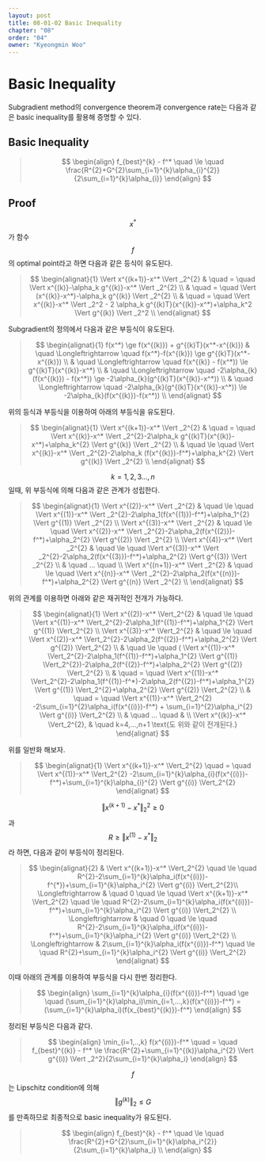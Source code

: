 ```yaml
---
layout: post
title: 08-01-02 Basic Inequality
chapter: "08"
order: "04"
owner: "Kyeongmin Woo"
---
```


# Basic Inequality

Subgradient method의 convergence theorem과 convergence rate는 다음과 같은 basic inequality를 활용해 증명할 수 있다.

## Basic Inequality

>$$
\begin{align}
f_{best}^{k} - f^* \quad \le \quad \frac{R^{2}+G^{2}\sum_{i=1}^{k}\alpha_{i}^{2}}{2\sum_{i=1}^{k}\alpha_{i}} 
\end{align}
$$

## Proof
$$x^*$$가 함수 $$f$$의 optimal point라고 하면 다음과 같은 등식이 유도된다. 

>$$
\begin{alignat}{1}
 \Vert x^{(k+1)}-x^* \Vert _2^{2} & \quad = \quad  \Vert x^{(k)}-\alpha_k g^{(k)}-x^* \Vert _2^{2}  \\
                                   & \quad = \quad  \Vert (x^{(k)}-x^*)-\alpha_k g^{(k)} \Vert _2^{2}  \\
                                   & \quad = \quad  \Vert x^{(k)}-x^* \Vert _2^2 - 2 \alpha_k g^{(k)T}(x^{(k)}-x^*)+\alpha_k^2 \Vert g^{(k)} \Vert _2^2 \\
\end{alignat} $$

Subgradient의 정의에서 다음과 같은 부등식이 유도된다. 

>$$
\begin{alignat}{1}
f(x^*) \ge f(x^{(k)}) + g^{(k)T}(x^*-x^{(k)}) & \quad \Longleftrightarrow \quad f(x^*)-f(x^{(k)}) \ge  g^{(k)T}(x^*-x^{(k)}) \\
                     & \quad  \Longleftrightarrow \quad f(x^{(k)} - f(x^*)) \le  g^{(k)T}(x^{(k)}-x^*) \\
                     & \quad \Longleftrightarrow \quad -2\alpha_{k}(f(x^{(k)}) - f(x^*)) \ge  -2\alpha_{k}(g^{(k)T}(x^{(k)}-x^*)) \\
                     & \quad \Longleftrightarrow \quad -2\alpha_{k}(g^{(k)T}(x^{(k)}-x^*)) \le -2\alpha_{k}(f(x^{(k)})-f(x^*)) \\
\end{alignat} $$

위의 등식과 부등식을 이용하여 아래의 부등식을 유도된다. 

>$$
\begin{alignat}{1}
 \Vert x^{(k+1)}-x^* \Vert _2^{2}  & \quad = \quad  \Vert x^{(k)}-x^* \Vert _2^{2}-2\alpha_k g^{(k)T}(x^{(k)}-x^*)+\alpha_k^{2} \Vert g^{(k)} \Vert _2^{2} \\
                    & \quad \le \quad  \Vert x^{(k)}-x^* \Vert _2^{2}-2\alpha_k (f(x^{(k)})-f^*)+\alpha_k^{2} \Vert g^{(k)} \Vert _2^{2} \\
\end{alignat} $$

$$k=1,2,3...,n$$일때, 위 부등식에 의해 다음과 같은 관계가 성립한다. 

>$$
\begin{alignat}{1}
 \Vert x^{(2)}-x^* \Vert _2^{2} & \quad \le \quad  \Vert x^{(1)}-x^* \Vert _2^{2}-2\alpha_1(f(x^{(1)})-f^*)+\alpha_1^{2} \Vert g^{(1)} \Vert _2^{2} \\
 \Vert x^{(3)}-x^* \Vert _2^{2} & \quad \le \quad  \Vert x^{(2)}-x^* \Vert _2^{2}-2\alpha_2(f(x^{(2)})-f^*)+\alpha_2^{2} \Vert g^{(2)} \Vert _2^{2} \\
 \Vert x^{(4)}-x^* \Vert _2^{2} & \quad \le \quad  \Vert x^{(3)}-x^* \Vert _2^{2}-2\alpha_2(f(x^{(3)})-f^*)+\alpha_2^{2} \Vert g^{(3)} \Vert _2^{2} \\
& \quad ... \quad \\
 \Vert x^{(n+1)}-x^* \Vert _2^{2} & \quad \le \quad  \Vert x^{(n)}-x^* \Vert _2^{2}-2\alpha_2(f(x^{(n)})-f^*)+\alpha_2^{2} \Vert g^{(n)} \Vert _2^{2} \\
\end{alignat} $$

위의 관계를 이용하면 아래와 같은 재귀적인 전개가 가능하다. 

>$$
\begin{alignat}{1}
 \Vert x^{(2)}-x^* \Vert_2^{2} & \quad \le \quad  \Vert x^{(1)}-x^* \Vert_2^{2}-2\alpha_1(f^{(1)}-f^*)+\alpha_1^{2} \Vert g^{(1)} \Vert_2^{2} \\
 \Vert x^{(3)}-x^* \Vert_2^{2} & \quad \le \quad  \Vert x^{(2)}-x^* \Vert_2^{2}-2\alpha_2(f^{(2)}-f^*)+\alpha_2^{2} \Vert g^{(2)} \Vert_2^{2} \\
& \quad \le \quad ( \Vert x^{(1)}-x^* \Vert_2^{2}-2\alpha_1(f^{(1)}-f^*)+\alpha_1^{2} \Vert g^{(1)} \Vert_2^{2})-2\alpha_2(f^{(2)}-f^*)+\alpha_2^{2} \Vert g^{(2)} \Vert_2^{2} \\
& \quad = \quad  \Vert x^{(1)}-x^* \Vert_2^{2}-2\alpha_1(f^{(1)}-f^*)-2\alpha_2(f^{(2)}-f^*)+\alpha_1^{2} \Vert g^{(1)} \Vert_2^{2}+\alpha_2^{2} \Vert g^{(2)} \Vert_2^{2} \\
& \quad = \quad  \Vert x^{(1)}-x^* \Vert_2^{2} -2\sum_{i=1}^{2}\alpha_i(f(x^{(i)})-f^*) + \sum_{i=1}^{2}\alpha_i^{2} \Vert g^{(i)} \Vert_2^{2} \\
& \quad ... \quad & \\
 \Vert x^{(k)}-x^* \Vert_2^{2}, & \quad k=4,...,n+1 \text{도 위와 같이 전개된다.}
\end{alignat} 
$$

위를 일반화 해보자.

>$$
\begin{alignat}{1}
 \Vert x^{(k+1)}-x^* \Vert_2^{2} \quad = \quad  \Vert x^{(1)}-x^* \Vert_2^{2} -2\sum_{i=1}^{k}\alpha_{i}(f(x^{(i)})-f^*)+\sum_{i=1}^{k}\alpha_{i}^{2} \Vert g^{(i)} \Vert_2^{2}
\end{alignat} $$

$$ \Vert x^{(k+1)}-x^* \Vert _2^{2} \ge 0$$과 $$R \ge  \Vert x^{(1)}-x^* \Vert _2$$라 하면, 다음과 같이 부등식이 정리된다. 

>$$
\begin{alignat}{2}
&  \Vert x^{(k+1)}-x^* \Vert_2^{2} \quad \le \quad R^{2}-2\sum_{i=1}^{k}\alpha_i(f(x^{(i)})- f^{*})+\sum_{i=1}^{k}\alpha_i^{2} \Vert g^{(i)} \Vert_2^{2}\\
\Longleftrightarrow & \quad 0 \quad \le \quad  \Vert x^{(k+1)}-x^* \Vert_2^{2} \quad \le \quad  R^{2}-2\sum_{i=1}^{k}\alpha_i(f(x^{(i)})-f^*)+\sum_{i=1}^{k}\alpha_i^{2} \Vert g^{(i)} \Vert_2^{2} \\
\Longleftrightarrow & \quad 0 \quad \le \quad R^{2}-2\sum_{i=1}^{k}\alpha_i(f(x^{(i)})-f^*)+\sum_{i=1}^{k}\alpha_i^{2} \Vert g^{(i)} \Vert_2^{2} \\
 \Longleftrightarrow & 2\sum_{i=1}^{k}\alpha_i(f(x^{(i)})-f^*) \quad \le \quad R^{2}+\sum_{i=1}^{k}\alpha_i^{2} \Vert g^{(i)} \Vert_2^{2}
\end{alignat} $$

이때 아래의 관계를 이용하여 부등식을 다시 한번 정리한다. 

>$$
\begin{align}
\sum_{i=1}^{k}\alpha_{i}(f(x^{(i)})-f^*)  \quad \ge \quad (\sum_{i=1}^{k}\alpha_i)\min_{i=1,...,k}(f(x^{(i)})-f^*) = (\sum_{i=1}^{k}\alpha_i)(f(x_{best}^{(k)})-f^*)
\end{align}
$$

정리된 부등식은 다음과 같다. 

>$$
\begin{align}
\min_{i=1,..,k} f(x^{(i)})-f^* \quad = \quad f_{best}^{(k)} - f^* \le \frac{R^{2}+\sum_{i=1}^{(k)}\alpha_i^{2} \Vert g^{(i)} \Vert _2^2}{2\sum_{i=1}^{k}\alpha_i} 
\end{align}
$$

$$f$$는 Lipschitz condition에 의해 $$ \Vert g^{(k)} \Vert_2 \le G$$를 만족하므로 최종적으로 basic inequality가 유도된다. 

>$$
\begin{align}
f_{best}^{k} - f^* \quad \le \quad \frac{R^{2}+G^{2}\sum_{i=1}^{k}\alpha_i^{2}}{2\sum_{i=1}^{k}\alpha_i} \\
\end{align}
$$
